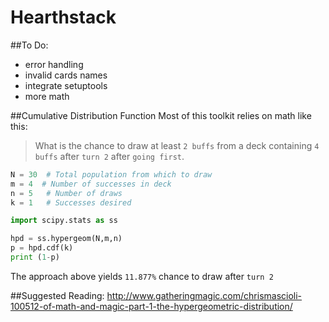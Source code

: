# Hearthstack
 ##To Do: 
 - error handling
 - invalid cards names
 - integrate setuptools
 - more math

##Cumulative Distribution Function
Most of this toolkit relies on math like this:
> What is the chance to draw at least `2 buffs` from a deck containing `4 buffs` after `turn 2` after `going first`.

```python
N = 30  # Total population from which to draw
m = 4  # Number of successes in deck
n = 5   # Number of draws
k = 1   # Successes desired

import scipy.stats as ss

hpd = ss.hypergeom(N,m,n)
p = hpd.cdf(k)
print (1-p)

```
The approach above yields `11.877%` chance to draw after `turn 2`


##Suggested Reading:
http://www.gatheringmagic.com/chrismascioli-100512-of-math-and-magic-part-1-the-hypergeometric-distribution/
